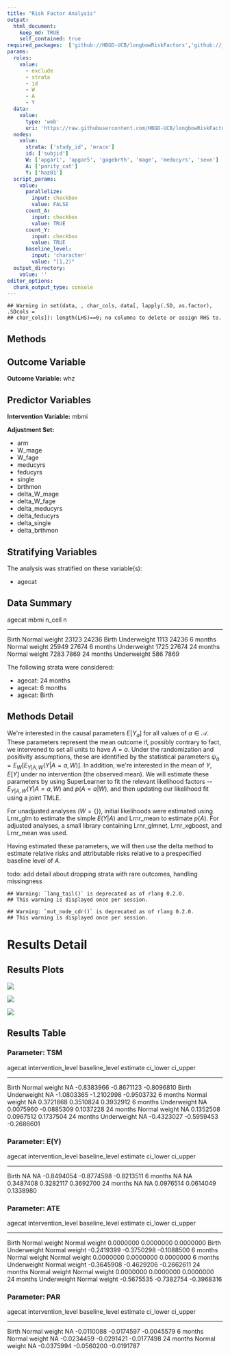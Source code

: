 ```yaml
---
title: "Risk Factor Analysis"
output: 
  html_document:
    keep_md: TRUE
    self_contained: true
required_packages:  ['github://HBGD-UCB/longbowRiskFactors','github://jeremyrcoyle/skimr@vector_types', 'github://tlverse/delayed']
params:
  roles:
    value:
      - exclude
      - strata
      - id
      - W
      - A
      - Y
  data: 
    value: 
      type: 'web'
      uri: 'https://raw.githubusercontent.com/HBGD-UCB/longbowRiskFactors/master/inst/sample_data/birthwt_data.rdata'
  nodes:
    value:
      strata: ['study_id', 'mrace']
      id: ['subjid']
      W: ['apgar1', 'apgar5', 'gagebrth', 'mage', 'meducyrs', 'sexn']
      A: ['parity_cat']
      Y: ['haz01']
  script_params:
    value:
      parallelize:
        input: checkbox
        value: FALSE
      count_A:
        input: checkbox
        value: TRUE
      count_Y:
        input: checkbox
        value: TRUE        
      baseline_level:
        input: 'character'
        value: "[1,2)"
  output_directory:
    value: ''
editor_options: 
  chunk_output_type: console
---
```







```
## Warning in set(data, , char_cols, data[, lapply(.SD, as.factor), .SDcols =
## char_cols]): length(LHS)==0; no columns to delete or assign RHS to.
```

## Methods
## Outcome Variable

**Outcome Variable:** whz

## Predictor Variables

**Intervention Variable:** mbmi

**Adjustment Set:**

* arm
* W_mage
* W_fage
* meducyrs
* feducyrs
* single
* brthmon
* delta_W_mage
* delta_W_fage
* delta_meducyrs
* delta_feducyrs
* delta_single
* delta_brthmon

## Stratifying Variables

The analysis was stratified on these variable(s):

* agecat

## Data Summary

agecat      mbmi             n_cell       n
----------  --------------  -------  ------
Birth       Normal weight     23123   24236
Birth       Underweight        1113   24236
6 months    Normal weight     25949   27674
6 months    Underweight        1725   27674
24 months   Normal weight      7283    7869
24 months   Underweight         586    7869


The following strata were considered:

* agecat: 24 months
* agecat: 6 months
* agecat: Birth



## Methods Detail

We're interested in the causal parameters $E[Y_a]$ for all values of $a \in \mathcal{A}$. These parameters represent the mean outcome if, possibly contrary to fact, we intervened to set all units to have $A=a$. Under the randomization and positivity assumptions, these are identified by the statistical parameters $\psi_a=E_W[E_{Y|A,W}(Y|A=a,W)]$.  In addition, we're interested in the mean of $Y$, $E[Y]$ under no intervention (the observed mean). We will estimate these parameters by using SuperLearner to fit the relevant likelihood factors -- $E_{Y|A,W}(Y|A=a,W)$ and $p(A=a|W)$, and then updating our likelihood fit using a joint TMLE.

For unadjusted analyses ($W=\{\}$), initial likelihoods were estimated using Lrnr_glm to estimate the simple $E(Y|A)$ and Lrnr_mean to estimate $p(A)$. For adjusted analyses, a small library containing Lrnr_glmnet, Lrnr_xgboost, and Lrnr_mean was used.

Having estimated these parameters, we will then use the delta method to estimate relative risks and attributable risks relative to a prespecified baseline level of $A$.

todo: add detail about dropping strata with rare outcomes, handling missingness



```
## Warning: `lang_tail()` is deprecated as of rlang 0.2.0.
## This warning is displayed once per session.
```

```
## Warning: `mut_node_cdr()` is deprecated as of rlang 0.2.0.
## This warning is displayed once per session.
```




# Results Detail

## Results Plots
![](/tmp/3713d2a4-50d7-4cfd-bb2d-66ecb7c46981/49fdccbf-465a-434e-ac15-20ff58bc321c/REPORT_files/figure-html/plot_tsm-1.png)<!-- -->



![](/tmp/3713d2a4-50d7-4cfd-bb2d-66ecb7c46981/49fdccbf-465a-434e-ac15-20ff58bc321c/REPORT_files/figure-html/plot_ate-1.png)<!-- -->



![](/tmp/3713d2a4-50d7-4cfd-bb2d-66ecb7c46981/49fdccbf-465a-434e-ac15-20ff58bc321c/REPORT_files/figure-html/plot_par-1.png)<!-- -->

## Results Table

### Parameter: TSM


agecat      intervention_level   baseline_level      estimate     ci_lower     ci_upper
----------  -------------------  ---------------  -----------  -----------  -----------
Birth       Normal weight        NA                -0.8383966   -0.8671123   -0.8096810
Birth       Underweight          NA                -1.0803365   -1.2102998   -0.9503732
6 months    Normal weight        NA                 0.3721868    0.3510824    0.3932912
6 months    Underweight          NA                 0.0075960   -0.0885309    0.1037228
24 months   Normal weight        NA                 0.1352508    0.0967512    0.1737504
24 months   Underweight          NA                -0.4323027   -0.5959453   -0.2686601


### Parameter: E(Y)


agecat      intervention_level   baseline_level      estimate     ci_lower     ci_upper
----------  -------------------  ---------------  -----------  -----------  -----------
Birth       NA                   NA                -0.8494054   -0.8774598   -0.8213511
6 months    NA                   NA                 0.3487408    0.3282117    0.3692700
24 months   NA                   NA                 0.0976514    0.0614049    0.1338980


### Parameter: ATE


agecat      intervention_level   baseline_level      estimate     ci_lower     ci_upper
----------  -------------------  ---------------  -----------  -----------  -----------
Birth       Normal weight        Normal weight      0.0000000    0.0000000    0.0000000
Birth       Underweight          Normal weight     -0.2419399   -0.3750298   -0.1088500
6 months    Normal weight        Normal weight      0.0000000    0.0000000    0.0000000
6 months    Underweight          Normal weight     -0.3645908   -0.4629206   -0.2662611
24 months   Normal weight        Normal weight      0.0000000    0.0000000    0.0000000
24 months   Underweight          Normal weight     -0.5675535   -0.7382754   -0.3968316


### Parameter: PAR


agecat      intervention_level   baseline_level      estimate     ci_lower     ci_upper
----------  -------------------  ---------------  -----------  -----------  -----------
Birth       Normal weight        NA                -0.0110088   -0.0174597   -0.0045579
6 months    Normal weight        NA                -0.0234459   -0.0291421   -0.0177498
24 months   Normal weight        NA                -0.0375994   -0.0560200   -0.0191787
